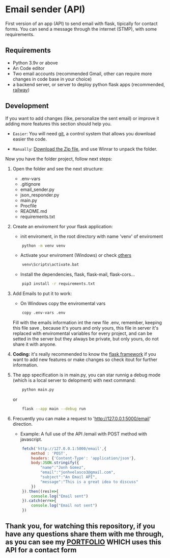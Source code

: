 # Email sender (API)

First version of an app (API) to send email with flask, tipically for contact forms.
You can send a message through the internet (STMP), with some requirements.

## Requirements

* Python 3.9v or above
* An Code editor
* Two email accounts (recommended Gmail, other can require more changes in code base in your choice)
* a backend server, or server to deploy python flask apps (recommended, [railway](https://railway.app/))

## Development

If you want to add changes (like, personalize the sent email) or improve it adding more features this section should help you.

* `Easier`: You will need [git](https://git-scm.com/), a control system that allows you download easier the code.

* `Manually`: [Download the Zip file](https://github.com/Rvjonh/Email_sender/archive/refs/heads/main.zip), and use Winrar to unpack the folder.

Now you have the folder project, follow next steps:

1. Open the folder and see the next structure:
    * .env-vars
    * .gitignore
    * email_sender.py
    * json_responder.py
    * main.py
    * Procfile
    * README.md
    * requirements.txt

2. Create an enviroment for your flask application:

    * init enviroment, in the root directory with name 'venv' of enviroment

    ```bash
        python -m venv venv
    ```

    * Activate your enviroment (Windows) or check [others](https://docs.python.org/3/tutorial/venv.html)

    ```bash
        venv\Scripts\activate.bat
    ```

    * Install the dependencies, flask, flask-mail, flask-cors...

    ```bash
        pip3 install -r requirements.txt
    ```

3. Add Emails to put it to work:

    * On Windows copy the enviromental vars

    ```bash
        copy .env-vars .env
    ```

    Fill with the emails information int the new file .env, remember, keeping this file save , because it's yours and only yours, this file in server it's replaced with enviromental variables for every project, and can be setted in the server but they always be private, but only yours, do not share it with anyone.

4. **Coding:** it's really recommended to know the [flask framework](https://flask.palletsprojects.com/en/2.2.x/) if you want to add new features or make changes so check itout for further information.

5. The app specification is in main.py, you can star runnig a debug mode (which is a local server to delopment) with next command:

    ```bash
        python main.py
    ```

    or

    ```bash
        flask --app main --debug run
    ```

6. Frecuently you can make a request to 'http://127.0.0.1:5000/email' direction.

    * Example: A full use of the API /email with POST method with javascript.

    ```javascript
        fetch('http://127.0.0.1:5000/email',{
            method : 'POST',
            headers: {'Content-Type': 'application/json'},
            body:JSON.stringify({
                "name":"Jonh Gomez",
                "email":"jonhvelasco3@gmail.com",
                "subject":"An Email API",
                "message":"This is a great idea to discuss"
            })
        }).then((res)=>{
            console.log("Email sent")
        }).catch(err=>{
            console.log("Email not sent")
        })
    ```

## Thank you, for watching this repository, if you have any questions share them with me through, as you can see my [PORTFOLIO](https://rvjonh-portfolio.netlify.app/) WHICH uses this API for a contact form
